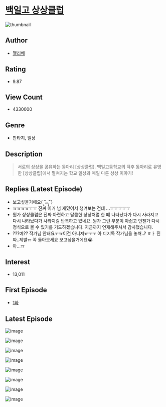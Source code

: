 # [백일고 상상클럽](https://comic.naver.com/bestChallenge/list?titleId=640763)
![thumbnail](https://image-comic.pstatic.net/user_contents_data/challenge_comic/2021/11/01/282814/thumbnail_202x164e1f09e7e_21e8_45af_b997_e0d09e905c4a_00002516.JPEG)

## Author
- [젤리베](https://comic.naver.com/artistTitle?id=282814)

## Rating
- 9.87

## View Count
- 4330000

## Genre
- 판타지, 일상

## Description
> 서로의 상상을 공유하는 동아리 [상상클럽]. 백일고등학교의 덕후 동아리로 유명한 [상상클럽]에서 펼쳐지는 학교 일상과 매일 다른 상상 이야기!

## Replies (Latest Episode)
- 보고싶을거에요( ˃̣̣̥᷄⌓˂̣̣̥᷅ )
- ㅠㅠㅠㅠㅜㅜ 진짜 이거 넘 재밌어서 챙겨보는 건데 ...ㅜㅜㅜㅜㅜ
- 뭔가 상상클럽은 진짜 아련하고 달콤한 상상처럼 한 떄 나타났다가 다시 사라지고 다시 나타났다가 사라지길 반복하고 있네요. 뭔가 그런 부분이 아쉽고 언젠가 다시 정식으로 볼 수 있기를 기도하겠습니다. 지금까지 연재해주셔서 감사했습니다.
- ???예?? 작가님 안돼요ㅜㅠ이건 아니져ㅠㅜㅜ 아 디지독 작가님을 놓쳐..? ㅎㅏ 진짜..제발ㅠ 꼭 돌아오세요 보고싶을거에요😭
- 아...ㅠ

## Interest
- 13,011

## First Episode
- [1화](https://comic.naver.com/bestChallenge/detail?titleId=640763&no=70)

## Latest Episode
![image](https://image-comic.pstatic.net/user_contents_data/challenge_comic/2022/04/04/282814/upload_3703757923180164409.jpeg)

![image](https://image-comic.pstatic.net/user_contents_data/challenge_comic/2022/04/04/282814/upload_7306585943755272804.jpeg)

![image](https://image-comic.pstatic.net/user_contents_data/challenge_comic/2022/04/04/282814/upload_3618984481445536097.jpeg)

![image](https://image-comic.pstatic.net/user_contents_data/challenge_comic/2022/04/04/282814/upload_3833461826044454241.jpeg)

![image](https://image-comic.pstatic.net/user_contents_data/challenge_comic/2022/04/04/282814/upload_3832625079777309028.jpeg)

![image](https://image-comic.pstatic.net/user_contents_data/challenge_comic/2022/04/04/282814/upload_7221013139883844150.jpeg)

![image](https://image-comic.pstatic.net/user_contents_data/challenge_comic/2022/04/04/282814/upload_3558746611706311270.jpeg)

![image](https://image-comic.pstatic.net/user_contents_data/challenge_comic/2022/04/04/282814/upload_3486965034561123635.jpeg)
